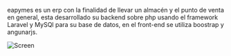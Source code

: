 eapymes es un erp con la finalidad de llevar un almacén y el punto de venta en general, esta desarrollado su backend sobre php usando el framework Laravel y MySQl para su base de datos, en el front-end se utiliza boostrap y angunarjs.

![Screen](http://i.imgur.com/n84mzTK.png)
